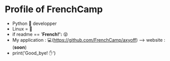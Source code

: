 # Profile of FrenchCamp
* Python 🐍 developper
* Linux = 💜
* if readme == '**French!':** 😝
* My application : 💻(https://github.com/FrenchCamp/axyoff) --> website : (**soon**)
* print('Good_bye! ✋')


